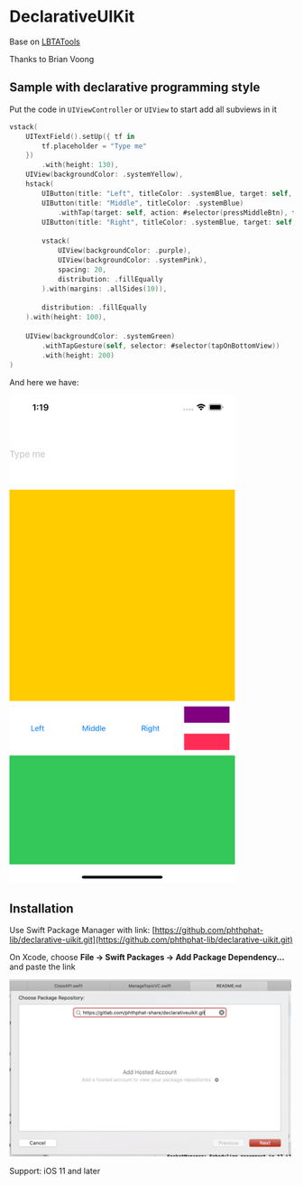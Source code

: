 # DeclarativeUIKit

Base on [LBTATools](https://github.com/bhlvoong/LBTATools)

Thanks to Brian Voong


## Sample with declarative programming style
Put the code in `UIViewController` or `UIView` to start add all subviews in it

```swift
vstack(
    UITextField().setUp({ tf in
        tf.placeholder = "Type me"
    })
        .with(height: 130),
    UIView(backgroundColor: .systemYellow),
    hstack(
        UIButton(title: "Left", titleColor: .systemBlue, target: self, action: #selector(pressLeftBtn)),
        UIButton(title: "Middle", titleColor: .systemBlue)
            .withTap(target: self, action: #selector(pressMiddleBtn), for: .touchUpInside),
        UIButton(title: "Right", titleColor: .systemBlue, target: self, action: #selector(pressRightBtn)),
        
        vstack(
            UIView(backgroundColor: .purple),
            UIView(backgroundColor: .systemPink),
            spacing: 20,
            distribution: .fillEqually
        ).with(margins: .allSides(10)),
        
        distribution: .fillEqually
    ).with(height: 100),
    
    UIView(backgroundColor: .systemGreen)
        .withTapGesture(self, selector: #selector(tapOnBottomView))
        .with(height: 200)
)
```

And here we have: 

<img src="./Image/sample.png" style="width: 400px"/>

## Installation
Use Swift Package Manager with link: [https://github.com/phthphat-lib/declarative-uikit.git](https://github.com/phthphat-lib/declarative-uikit.git)

On Xcode, choose **File -> Swift Packages -> Add Package Dependency...** and paste the link

<img src="./Image/spm-installation.png" style="width: 500px" />

Support: iOS 11 and later
